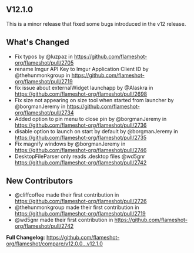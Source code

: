 ## V12.1.0
This is a minor release that fixed some bugs introduced in the v12 release.

## What's Changed
* Fix typos by @luzpaz in https://github.com/flameshot-org/flameshot/pull/2705
* rename Imgur API Key to Imgur Application Client ID by @thehunmonkgroup in https://github.com/flameshot-org/flameshot/pull/2719
* fix issue about externalWidget launchapp by @Alaskra in https://github.com/flameshot-org/flameshot/pull/2698
* Fix size not appearing on size tool when started from launcher by @borgmanJeremy in https://github.com/flameshot-org/flameshot/pull/2734
* Added option to pin menu to close pin by @borgmanJeremy in https://github.com/flameshot-org/flameshot/pull/2736
* disable option to launch on start by default by @borgmanJeremy in https://github.com/flameshot-org/flameshot/pull/2735
* Fix magnify windows by @borgmanJeremy in https://github.com/flameshot-org/flameshot/pull/2746
* DesktopFileParser only reads .desktop files @wd5gnr https://github.com/flameshot-org/flameshot/pull/2742

## New Contributors
* @cliffcoffee made their first contribution in https://github.com/flameshot-org/flameshot/pull/2726
* @thehunmonkgroup made their first contribution in https://github.com/flameshot-org/flameshot/pull/2719
* @wd5gnr made their first contribution in https://github.com/flameshot-org/flameshot/pull/2742

**Full Changelog**: https://github.com/flameshot-org/flameshot/compare/v12.0.0...v12.1.0
